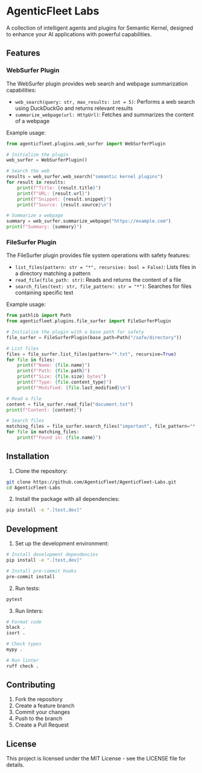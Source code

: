 # AgenticFleet Labs

A collection of intelligent agents and plugins for Semantic Kernel, designed to enhance your AI applications with powerful capabilities.

## Features

### WebSurfer Plugin

The WebSurfer plugin provides web search and webpage summarization capabilities:

- `web_search(query: str, max_results: int = 5)`: Performs a web search using DuckDuckGo and returns relevant results
- `summarize_webpage(url: HttpUrl)`: Fetches and summarizes the content of a webpage

Example usage:
```python
from agenticfleet.plugins.web_surfer import WebSurferPlugin

# Initialize the plugin
web_surfer = WebSurferPlugin()

# Search the web
results = web_surfer.web_search("semantic kernel plugins")
for result in results:
    print(f"Title: {result.title}")
    print(f"URL: {result.url}")
    print(f"Snippet: {result.snippet}")
    print(f"Source: {result.source}\n")

# Summarize a webpage
summary = web_surfer.summarize_webpage("https://example.com")
print(f"Summary: {summary}")
```

### FileSurfer Plugin

The FileSurfer plugin provides file system operations with safety features:

- `list_files(pattern: str = "*", recursive: bool = False)`: Lists files in a directory matching a pattern
- `read_file(file_path: str)`: Reads and returns the content of a file
- `search_files(text: str, file_pattern: str = "*")`: Searches for files containing specific text

Example usage:
```python
from pathlib import Path
from agenticfleet.plugins.file_surfer import FileSurferPlugin

# Initialize the plugin with a base path for safety
file_surfer = FileSurferPlugin(base_path=Path("/safe/directory"))

# List files
files = file_surfer.list_files(pattern="*.txt", recursive=True)
for file in files:
    print(f"Name: {file.name}")
    print(f"Path: {file.path}")
    print(f"Size: {file.size} bytes")
    print(f"Type: {file.content_type}")
    print(f"Modified: {file.last_modified}\n")

# Read a file
content = file_surfer.read_file("document.txt")
print(f"Content: {content}")

# Search files
matching_files = file_surfer.search_files("important", file_pattern="*.txt")
for file in matching_files:
    print(f"Found in: {file.name}")
```

## Installation

1. Clone the repository:
```bash
git clone https://github.com/AgenticFleet/AgenticFleet-Labs.git
cd AgenticFleet-Labs
```

2. Install the package with all dependencies:
```bash
pip install -e ".[test,dev]"
```

## Development

1. Set up the development environment:
```bash
# Install development dependencies
pip install -e ".[test,dev]"

# Install pre-commit hooks
pre-commit install
```

2. Run tests:
```bash
pytest
```

3. Run linters:
```bash
# Format code
black .
isort .

# Check types
mypy .

# Run linter
ruff check .
```

## Contributing

1. Fork the repository
2. Create a feature branch
3. Commit your changes
4. Push to the branch
5. Create a Pull Request

## License

This project is licensed under the MIT License - see the LICENSE file for details.
